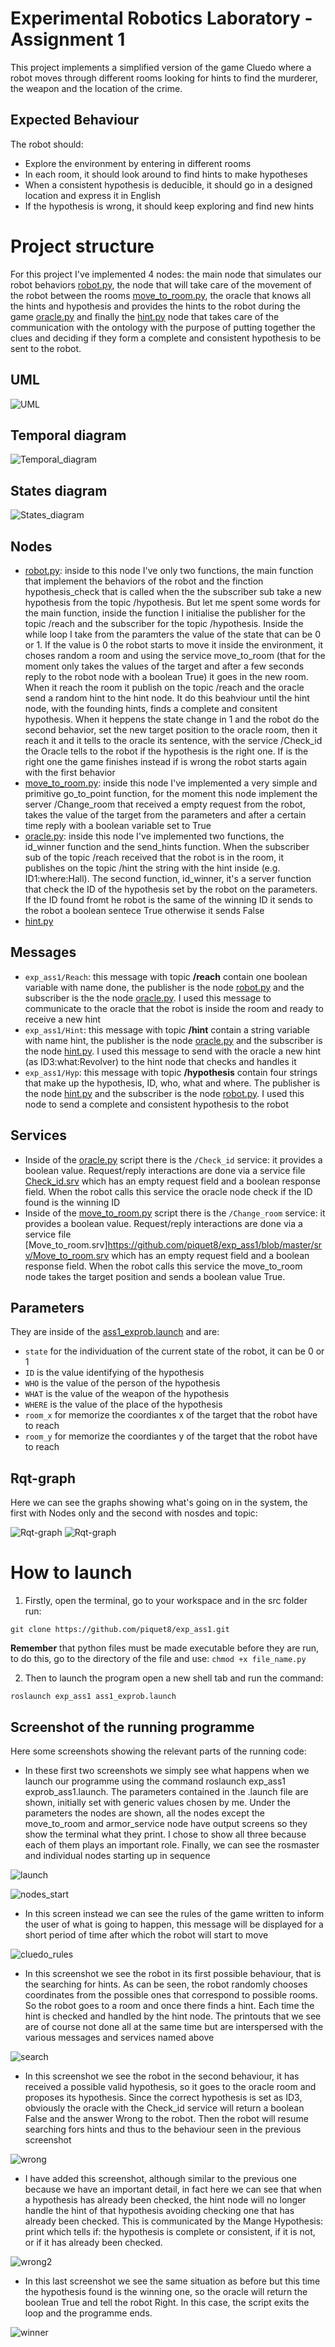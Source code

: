 # Experimental Robotics Laboratory - Assignment 1
This project implements a simplified version of the game Cluedo where a robot moves through different rooms looking for hints to find the murderer, the weapon and the location of the crime. 
## Expected Behaviour
The robot should:
- Explore the environment by entering in different rooms
- In each room, it should look around to find hints to make hypotheses
- When a consistent hypothesis is deducible, it should go in a designed location and express it in English
- If the hypothesis is wrong, it should keep exploring and find new hints
# Project structure
For this project I've implemented 4 nodes: the main node that simulates our robot behaviors [robot.py](https://github.com/piquet8/exp_ass1/blob/master/scripts/robot.py), the node that will take care of the movement of the robot between the rooms [move_to_room.py](https://github.com/piquet8/exp_ass1/blob/master/scripts/move_to_room.py), the oracle that knows all the hints and hypothesis and provides the hints to the robot during the game [oracle.py](https://github.com/piquet8/exp_ass1/blob/master/scripts/oracle.py) and finally the [hint.py](https://github.com/piquet8/exp_ass1/blob/master/scripts/hint.py) node that takes care of the communication with the ontology with the purpose of putting together the clues and deciding if they form a complete and consistent hypothesis to be sent to the robot.
## UML
![UML](https://github.com/piquet8/exp_ass1/blob/master/diagrams/UML.png)
## Temporal diagram
![Temporal_diagram](https://github.com/piquet8/exp_ass1/blob/master/diagrams/TIME_DIAGRAMS.png)
## States diagram
![States_diagram](https://github.com/piquet8/exp_ass1/blob/master/diagrams/STATES_DIAGRAM.png)
## Nodes
- [robot.py](https://github.com/piquet8/exp_ass1/blob/master/scripts/robot.py): inside to this node I've only two functions, the main function that implement the behaviors of the robot and the finction hypothesis_check that is called when the the subscriber sub take a new hypothesis from the topic /hypothesis. But let me spent some words for the main function, inside the function I initialise the publisher for the topic /reach and the subscriber for the topic /hypothesis. Inside the while loop I take from the paramters the value of the state that can be 0 or 1. If the value is 0 the robot starts to move it inside the environment, it choses random a room and using the service move_to_room (that for the moment only takes the values of the target and after a few seconds reply to the robot node with a boolean True) it goes in the new room. When it reach the room it publish on the topic /reach and the oracle send a random hint to the hint node. It do this beahviour until the hint node, with the founding hints, finds a complete and consitent hypothesis. When it heppens the state change in 1 and the robot do the second behavior, set the new target position to the oracle room, then it reach it and it tells to the oracle its sentence, with the service /Check_id the Oracle tells to the robot if the hypothesis is the right one. If is the right one the game finishes instead if is wrong the robot starts again with the first behavior
- [move_to_room.py](https://github.com/piquet8/exp_ass1/blob/master/scripts/move_to_room.py): inside this node I've implemented a very simple and primitive go_to_point function, for the moment this node implement the server /Change_room that received a empty request from the robot, takes the value of the target from the parameters and after a certain time reply with a boolean variable set to True
- [oracle.py](https://github.com/piquet8/exp_ass1/blob/master/scripts/oracle.py): inside this node I've implemented two functions, the id_winner function and the send_hints function. When the subscriber sub of the topic /reach received that the robot is in the room, it publishes on the topic /hint the string with the hint inside (e.g. ID1:where:Hall). The second function, id_winner, it's a server function that check the ID of the hypothesis set by the robot on the parameters. If the ID found fromt he robot is the same of the winning ID it sends to the robot a boolean sentece True otherwise it sends False
- [hint.py](https://github.com/piquet8/exp_ass1/blob/master/scripts/hint.py)
## Messages
* `exp_ass1/Reach`: this message with topic **/reach** contain one boolean variable with name done, the publisher is the node [robot.py](https://github.com/piquet8/exp_ass1/blob/master/scripts/robot.py) and the subscriber is the the node [oracle.py](https://github.com/piquet8/exp_ass1/blob/master/scripts/oracle.py). I used this message to communicate to the oracle that the robot is inside the room and ready to receive a new hint
* `exp_ass1/Hint`: this message with topic **/hint** contain a string variable with name hint, the publisher is the node [oracle.py](https://github.com/piquet8/exp_ass1/blob/master/scripts/oracle.py) and the subscriber is the node [hint.py](https://github.com/piquet8/exp_ass1/blob/master/scripts/hint.py). I used this message to send with the oracle a new hint (as ID3:what:Revolver) to the hint node that checks and handles it
* `exp_ass1/Hyp`: this message with topic **/hypothesis** contain four strings that make up the hypothesis, ID, who, what and where. The publisher is the node [hint.py](https://github.com/piquet8/exp_ass1/blob/master/scripts/hint.py) and the subscriber is the node [robot.py](https://github.com/piquet8/exp_ass1/blob/master/scripts/robot.py). I used this node to send a complete and consistent hypothesis to the robot
## Services
* Inside of the [oracle.py](https://github.com/piquet8/exp_ass1/blob/master/scripts/oracle.py) script there is the `/Check_id` service: it provides a boolean value. Request/reply interactions are done via a service file [Check_id.srv](https://github.com/piquet8/exp_ass1/blob/master/srv/Check_id.srv) which has an empty request field and  a boolean response field. When the robot calls this service the oracle node check if the ID found is the winning ID
* Inside of the [move_to_room.py](https://github.com/piquet8/exp_ass1/blob/master/scripts/move_to_room.py) script there is the `/Change_room` service: it provides a boolean value. Request/reply interactions are done via a service file [Move_to_room.srv]https://github.com/piquet8/exp_ass1/blob/master/srv/Move_to_room.srv which has an empty request field and a boolean response field. When the robot calls this service the move_to_room node takes the target position and sends a boolean value True.
## Parameters
They are inside of the [ass1_exprob.launch](https://github.com/piquet8/exp_ass1/blob/master/launch/ass1_exprob.launch) and are:
- `state` for the individuation of the current state of the robot, it can be 0 or 1
- `ID` is the value identifying of the hypothesis 
- `WHO` is the value of the person of the hypothesis
- `WHAT` is the value of the weapon of the hypothesis
- `WHERE` is the value of the place of the hypothesis
- `room_x` for memorize the coordiantes x of the target that the robot have to reach
- `room_y` for memorize the coordiantes y of the target that the robot have to reach
## Rqt-graph
Here we can see the graphs showing what's going on in the system, the first with Nodes only and the second with nosdes and topic:

![Rqt-graph](https://github.com/piquet8/exp_ass1/blob/master/rqt_graph/rqt_graph_1.png) 
![Rqt-graph](https://github.com/piquet8/exp_ass1/blob/master/rqt_graph/rqt_graph_2.png)
# How to launch
1. Firstly, open the terminal, go to your workspace and in the src folder run:
```
git clone https://github.com/piquet8/exp_ass1.git
```
**Remember** that python files must be made executable before they are run, to do this, go to the directory of the file and use: `chmod +x file_name.py`

2. Then to launch the program open a new shell tab and run the command:
```
roslaunch exp_ass1 ass1_exprob.launch
```
## Screenshot of the running programme
Here some screenshots showing the relevant parts of the running code:
- In these first two screenshots we simply see what happens when we launch our programme using the command roslaunch exp_ass1 exprob_ass1.launch. The parameters contained in the .launch file are shown, initially set with generic values chosen by me. Under the parameters the nodes are shown, all the nodes except the move_to_room and armor_service node have output screens so they show the terminal what they print. I chose to show all three because each of them plays an important role. Finally, we can see the rosmaster and individual nodes starting up in sequence

![launch](https://github.com/piquet8/exp_ass1/blob/master/screenshots/1_launch.png) 

![nodes_start](https://github.com/piquet8/exp_ass1/blob/master/screenshots/2_nodes%20start.png) 

- In this screen instead we can see the rules of the game written to inform the user of what is going to happen, this message will be displayed for a short period of time after which the robot will start to move

![cluedo_rules](https://github.com/piquet8/exp_ass1/blob/master/screenshots/3_cluedo%20rules.png)

- In this screenshot we see the robot in its first possible behaviour, that is the searching for hints. As can be seen, the robot randomly chooses coordinates from the possible ones that correspond to possible rooms. So the robot goes to a room and once there finds a hint. Each time the hint is checked and handled by the hint node. The printouts that we see are of course not done all at the same time but are interspersed with the various messages and services named above

![search](https://github.com/piquet8/exp_ass1/blob/master/screenshots/4_search_behavior.png)

- In this screenshot we see the robot in the second behaviour, it has received a possible valid hypothesis, so it goes to the oracle room and proposes its hypothesis.
Since the correct hypothesis is set as ID3, obviously the oracle with the Check_id service will return a boolean False and the answer Wrong to the robot. Then the robot will resume searching fors hints and thus to the behaviour seen in the previous screenshot

![wrong](https://github.com/piquet8/exp_ass1/blob/master/screenshots/5_wrong_hypothesis.png)

- I have added this screenshot, although similar to the previous one because we have an important detail, in fact here we can see that when a hypothesis has already been checked, the hint node will no longer handle the hint of that hypothesis avoiding checking one that has already been checked. This is communicated by the Mange Hypothesis: print which tells if: the hypothesis is complete or consistent, if it is not, or if it has already been checked.

![wrong2](https://github.com/piquet8/exp_ass1/blob/master/screenshots/5_wrong_hypothesis2.png)

- In this last screenshot we see the same situation as before but this time the hypothesis found is the winning one, so the oracle will return the boolean True and tell the robot Right. 
In this case, the script exits the loop and the programme ends.

![winner](https://github.com/piquet8/exp_ass1/blob/master/screenshots/6_right_hypothesis.png)





